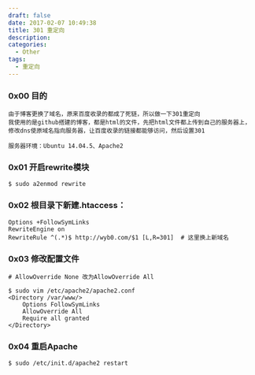 ```yaml
---
draft: false
date: 2017-02-07 10:49:38
title: 301 重定向
description: 
categories:
  - Other
tags:
  - 重定向
---
```



### 0x00 目的
```
由于博客更换了域名，原来百度收录的都成了死链，所以做一下301重定向
我使用的是github搭建的博客，都是html的文件，先把html文件都上传到自己的服务器上，
修改dns使原域名指向服务器，让百度收录的链接都能够访问，然后设置301

服务器环境：Ubuntu 14.04.5、Apache2
```

### 0x01 开启rewrite模块
```
$ sudo a2enmod rewrite
```

### 0x02 根目录下新建.htaccess：
```
Options +FollowSymLinks
RewriteEngine on
RewriteRule ^(.*)$ http://wyb0.com/$1 [L,R=301]  # 这里换上新域名
```

### 0x03 修改配置文件
```
# AllowOverride None 改为AllowOverride All

$ sudo vim /etc/apache2/apache2.conf
<Directory /var/www/>
    Options FollowSymLinks
    AllowOverride All
    Require all granted
</Directory>
```

### 0x04 重启Apache
```
$ sudo /etc/init.d/apache2 restart
```
